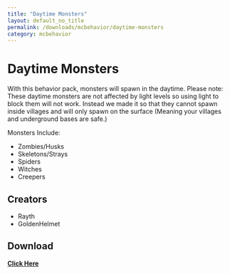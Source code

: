 ```yaml
---
title: "Daytime Monsters"
layout: default_no_title
permalink: /downloads/mcbehavior/daytime-monsters
category: mcbehavior
---
```

# Daytime Monsters
With this behavior pack, monsters will spawn in the daytime. Please note: These daytime monsters are not affected by light levels so using light to block them will not work. Instead we made it so that they cannot spawn inside villages and will only spawn on the surface (Meaning your villages and underground bases are safe.)

Monsters Include:
- Zombies/Husks
- Skeletons/Strays
- Spiders
- Witches
- Creepers

## Creators
- Rayth
- GoldenHelmet

## Download

[**Click Here**](https://github.com/RaythCo-Creations/downloads/raw/main/behavior-packs/RC%20Daytime%20Monsters.mcpack)
